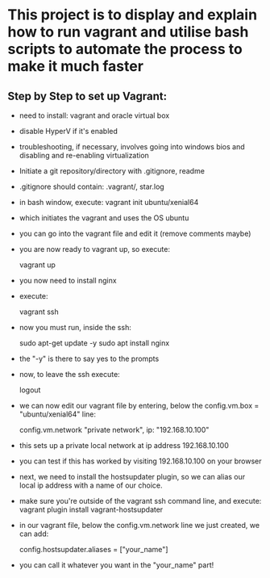 # This project is to display and explain how to run vagrant and utilise bash scripts to automate the process to make it much faster

## Step by Step to set up Vagrant:

- need to install: vagrant and oracle virtual box
- disable HyperV if it's enabled
- troubleshooting, if necessary, involves going into windows bios and disabling and re-enabling virtualization
- Initiate a git repository/directory with .gitignore, readme
- .gitignore should contain: .vagrant/, star.log
- in bash window, execute:
    vagrant init ubuntu/xenial64

- which initiates the vagrant and uses the OS ubuntu
- you can go into the vagrant file and edit it (remove comments maybe)
- you are now ready to vagrant up, so execute:

    vagrant up

- you now need to install nginx
- execute:

    vagrant ssh

- now you must run, inside the ssh:

    sudo apt-get update -y
    sudo apt install nginx

- the "-y" is there to say yes to the prompts
- now, to leave the ssh execute:

    logout

- we can now edit our vagrant file by entering, below the config.vm.box = "ubuntu/xenial64" line:

    config.vm.network "private network", ip: "192.168.10.100"

- this sets up a private local network at ip address 192.168.10.100
- you can test if this has worked by visiting 192.168.10.100 on your browser
- next, we need to install the hostsupdater plugin, so we can alias our local ip address with a name of our choice.

- make sure you're outside of the vagrant ssh command line, and execute:
    vagrant plugin install vagrant-hostsupdater

- in our vagrant file, below the config.vm.network line we just created, we can add:

    config.hostsupdater.aliases = ["your_name"]

- you can call it whatever you want in the "your_name" part!
